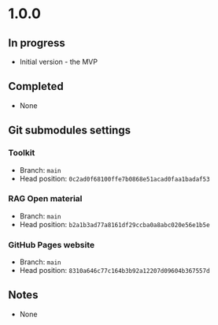 # 1.0.0

## In progress

- Initial version - the MVP

## Completed

- None

## Git submodules settings

### Toolkit

- Branch: `main`
- Head position: `0c2ad0f68100ffe7b0868e51acad0faa1badaf53`

### RAG Open material

- Branch: `main`
- Head position: `b2a1b3ad77a8161df29ccba0a8abc020e56e1b5e`

### GitHub Pages website

- Branch: `main`
- Head position: `8310a646c77c164b3b92a12207d09604b367557d`

## Notes

- None
